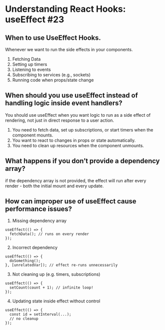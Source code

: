 # Understanding React Hooks: useEffect #23

## When to use UseEffect Hooks.
Whenever we want to run the side effects in your components. 
1. Fetching Data
2. Setting up timers
3. Listening to events
4. Subscribing to services (e.g., sockets)
5. Running code when props/state change

## When should you use useEffect instead of handling logic inside event handlers?
You should use useEffect when you want logic to run as a side effect of rendering, not just in direct response to a user action.
1. You need to fetch data, set up subscriptions, or start timers when the component mounts.
2. You want to react to changes in props or state automatically.
3. You need to clean up resources when the component unmounts.

## What happens if you don’t provide a dependency array?
if the dependency array is not provided, the effect will run after every render - both the initial mount and every update.

## How can improper use of useEffect cause performance issues?
1. Missing dependency array
```
useEffect(() => {
  fetchData(); // runs on every render
});
```

2. Incorrect dependency
```
useEffect(() => {
  doSomething();
}, [unrelatedVar]); // effect re-runs unnecessarily
```

3. Not cleaning up (e.g. timers, subscriptions)
```
useEffect(() => {
  setCount(count + 1); // infinite loop!
});
```

4. Updating state inside effect without control
```
useEffect(() => {
  const id = setInterval(...);
  // no cleanup
});
```
